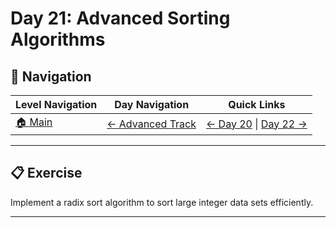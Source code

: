 # Day 21: Advanced Sorting Algorithms

## 🔗 Navigation

| Level Navigation | Day Navigation | Quick Links |
|------------------|----------------|-------------|
| [🏠 Main](../../README.md) | [← Advanced Track](../README.md) | [← Day 20](../Day20/) \| [Day 22 →](../Day22/) |

---

## 📋 Exercise

Implement a radix sort algorithm to sort large integer data sets efficiently.

---
